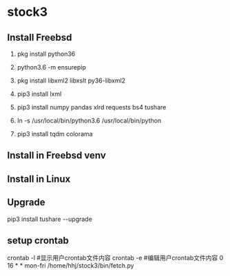 # stock3

## Install Freebsd
1. pkg install python36
2. python3.6 -m ensurepip
3. pkg install libxml2 libxslt py36-libxml2
4. pip3 install lxml
5. pip3 install numpy pandas xlrd requests bs4 tushare

6. ln -s /usr/local/bin/python3.6 /usr/local/bin/python
7. pip3 install tqdm colorama

## Install in Freebsd venv


## Install in Linux


## Upgrade
pip3 install tushare --upgrade

## setup crontab
crontab -l  	#显示用户crontab文件内容
crontab -e		#编辑用户crontab文件内容
0 16 * * mon-fri /home/hhj/stock3/bin/fetch.py



